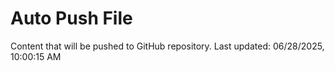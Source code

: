 # Auto Push File

Content that will be pushed to GitHub repository.
Last updated: 06/28/2025, 10:00:15 AM